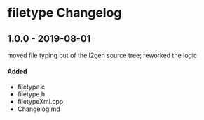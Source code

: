 
# filetype Changelog

## 1.0.0 - 2019-08-01
moved file typing out of the l2gen source tree;
reworked the logic
#### Added
 * filetype.c
 * filetype.h
 * filetypeXml.cpp
 * Changelog.md
